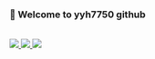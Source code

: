 ### 👋 Welcome to yyh7750 github 
<br>
<!--
**yyh7750/yyh7750** is a ✨ _special_ ✨ repository because its `README.md` (this file) appears on your GitHub profile.

Here are some ideas to get you started:

- 🔭 I’m currently working on ...
- 🌱 I’m currently learning ...
- 👯 I’m looking to collaborate on ...
- 🤔 I’m looking for help with ...
- 💬 Ask me about ...
- 📫 How to reach me: ...
- 😄 Pronouns: ...
- ⚡ Fun fact: ...
-->
<!-- profile info -->
<div>
  <a href="https://mail.google.com/" target="_blank"><img src="https://img.shields.io/badge/yyh7750@gmail.com-F44336?style=flat&logo=gmail&logoColor=ffffff"/>
  <img src="https://img.shields.io/badge/yyh6290-yellow?style=flat&logo=kakaotalk&logoColor=ffffff"/>
  <a href="https://u0hun.tistory.com/category/" target="_blank"><img src="https://img.shields.io/badge/Tistory-black?style=flat&logo=blogger&logoColor=ffffff"/>
</div>
